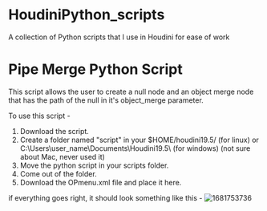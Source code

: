 # HoudiniPython_scripts
A collection of Python scripts that I use in Houdini for ease of work

# Pipe Merge Python Script
This script allows the user to create a null node and an object merge node that
has the path of the null in it's object_merge parameter. 

To use this script - 
1. Download the script.
2. Create a folder named "script" in your $HOME/houdini19.5/ (for linux) or C:\Users\user_name\Documents\Houdini19.5\ (for windows) (not sure about Mac, never used it)
3. Move the python script in your scripts folder.
4. Come out of the folder.
5. Download the OPmenu.xml file and place it here.

if everything goes right, it should look something like this - 
![1681753736](https://user-images.githubusercontent.com/83639188/232570111-16acec54-5cf1-4bde-a785-2d2914dfb77d.png)
